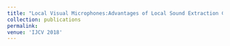 ```yaml
---
title: "Local Visual Microphones:Advantages of Local Sound Extraction Comparing to Global Sound Extraction"
collection: publications
permalink: 
venue: 'IJCV 2018'
---
```

